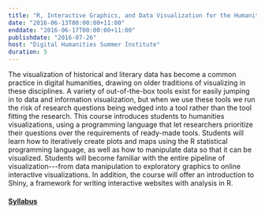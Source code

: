 ```yaml
---
title: "R, Interactive Graphics, and Data Visualization for the Humanities"
date: "2016-06-13T00:00:00+11:00"
enddate: "2016-06-17T00:00:00+11:00"
publishdate: "2016-07-26"
host: "Digital Humanities Summer Institute"
duration: 5
---
```


The visualization of historical and literary data has become a common practice in digital humanities, drawing on older traditions of visualizing in these disciplines. A variety of out-of-the-box tools exist for easily jumping in to data and information visualization, but when we use these tools we run the risk of research questions being wedged into a tool rather than the tool fitting the research. This course introduces students to humanities visualizations, using a programming language that let researchers prioritize their questions over the requirements of ready-made tools. Students will learn how to iteratively create plots and maps using the R statistical programming language, as well as how to manipulate data so that it can be visualized. Students will become familiar with the entire pipeline of visualization---from data manipulation to exploratory graphics to online interactive visualizations. In addition, the course will offer an introduction to Shiny, a framework for writing interactive websites with analysis in R.

#### [Syllabus](https://github.com/hepplerj/dhsi2016-visualization)
